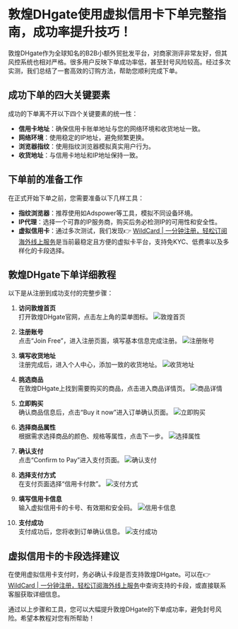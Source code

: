# 敦煌DHgate使用虚拟信用卡下单完整指南，成功率提升技巧！

敦煌DHgate作为全球知名的B2B小额外贸批发平台，对商家测评非常友好，但其风控系统也相对严格。很多用户反映下单成功率低，甚至封号风险较高。经过多次实测，我们总结了一套高效的订购方法，帮助您顺利完成下单。

## 成功下单的四大关键要素

成功的下单离不开以下四个关键要素的统一性：
- **信用卡地址**：确保信用卡账单地址与您的网络环境和收货地址一致。
- **网络环境**：使用稳定的IP地址，避免频繁更换。
- **浏览器指纹**：使用指纹浏览器模拟真实用户行为。
- **收货地址**：与信用卡地址和IP地址保持一致。

## 下单前的准备工作

在正式开始下单之前，您需要准备以下几样工具：
- **指纹浏览器**：推荐使用如Adspower等工具，模拟不同设备环境。
- **IP代理**：选择一个可靠的IP服务商，购买后务必检测IP的可用性和安全性。
- **虚拟信用卡**：通过多次测试，我们发现👉 [WildCard | 一分钟注册，轻松订阅海外线上服务](https://bbtdd.com/WildCard)是当前最稳定且方便的虚拟卡平台，支持免KYC、低费率以及多样化的卡段选择。

## 敦煌DHgate下单详细教程

以下是从注册到成功支付的完整步骤：

1. **访问敦煌首页**  
   打开敦煌DHgate官网，点击左上角的菜单图标。
   ![敦煌首页](https://bbtdd.com/img/21840987.webp)

2. **注册账号**  
   点击“Join Free”，进入注册页面，填写基本信息完成注册。
   ![注册账号](https://bbtdd.com/img/0271927009.webp)

3. **填写收货地址**  
   注册完成后，进入个人中心，添加一致的收货地址。
   ![收货地址](https://bbtdd.com/img/290333748.webp)

4. **挑选商品**  
   在敦煌DHgate上找到需要购买的商品，点击进入商品详情页。
   ![商品详情](https://bbtdd.com/img/752084771.webp)

5. **立即购买**  
   确认商品信息后，点击“Buy it now”进入订单确认页面。
   ![立即购买](https://bbtdd.com/img/584153427330205.webp)

6. **选择商品属性**  
   根据需求选择商品的颜色、规格等属性，点击下一步。
   ![选择属性](https://bbtdd.com/img/6353026090649293.webp)

7. **确认支付**  
   点击“Confirm to Pay”进入支付页面。
   ![确认支付](https://bbtdd.com/img/646897685.webp)

8. **选择支付方式**  
   在支付页面选择“信用卡付款”。
   ![支付方式](https://bbtdd.com/img/590083698126377.webp)

9. **填写信用卡信息**  
   输入虚拟信用卡的卡号、有效期和安全码。
   ![信用卡信息](https://bbtdd.com/img/103779314.webp)

10. **支付成功**  
   支付成功后，您将收到订单确认信息。
   ![支付成功](https://bbtdd.com/img/815182181128.webp)

## 虚拟信用卡的卡段选择建议

在使用虚拟信用卡支付时，务必确认卡段是否支持敦煌DHgate。可以在👉 [WildCard | 一分钟注册，轻松订阅海外线上服务](https://bbtdd.com/WildCard)中查询支持的卡段，或直接联系客服获取详细信息。

通过以上步骤和工具，您可以大幅提升敦煌DHgate的下单成功率，避免封号风险。希望本教程对您有所帮助！